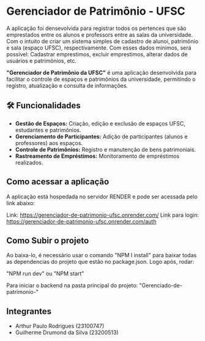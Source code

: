 # Gerenciador de Patrimônio - UFSC

A aplicação foi densevolvida para registrar todos os pertences que são emprestados entre os alunos e professors entre as salas da universidade. Com o intuito de criar um sistema simples de cadastro de alunoi, patrimônio e sala (espaço UFSC), respectivamente. Com esses dados minimos, será possível: Cadastrar emprestimos, excluir emprestimos, alterar dados de usuários e patrimõnios, etc.

**"Gerenciador de Patrimônio da UFSC"** é uma aplicação desenvolvida para facilitar o controle de espaços e patrimônios da universidade, permitindo o registro, atualização e consulta de informações.

## 🛠️ Funcionalidades

- **Gestão de Espaços:** Criação, edição e exclusão de espaços UFSC, estudantes e patrimônios.
- **Gerenciamento de Participantes:** Adição de participantes (alunos e professores) aos espaços.
- **Controle de Patrimônios:** Registro e manutenção de bens patrimoniais.
- **Rastreamento de Empréstimos:** Monitoramento de empréstimos realizados.

## Como acessar a aplicação

A aplicação está hospedada no servidor RENDER e pode ser acessada pelo link abaixo:

Link: https://gerenciador-de-patrimonio-ufsc.onrender.com/
Link para login: https://gerenciador-de-patrimonio-ufsc.onrender.com/auth

## Como Subir o projeto

Ao baixa-lo, é necessário usar o comando "NPM I install" para baixar todas as dependencias do projeto que estão no package.json.
Logo após, rodar:

"NPM run dev" ou "NPM start" 

Para iniciar o backend na pasta principal do projeto: "Gerenciado-de-patrimonio-"

## Integrantes
- Arthur Paulo Rodrigues (23100747)
- Guilherme Drumond da Silva (23200513)
